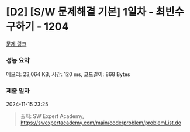 # [D2] [S/W 문제해결 기본] 1일차 - 최빈수 구하기 - 1204 

[문제 링크](https://swexpertacademy.com/main/code/problem/problemDetail.do?contestProbId=AV13zo1KAAACFAYh) 

### 성능 요약

메모리: 23,064 KB, 시간: 120 ms, 코드길이: 868 Bytes

### 제출 일자

2024-11-15 23:25



> 출처: SW Expert Academy, https://swexpertacademy.com/main/code/problem/problemList.do